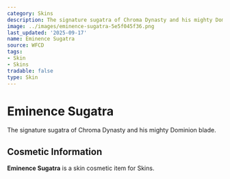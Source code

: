 ```yaml
---
category: Skins
description: The signature sugatra of Chroma Dynasty and his mighty Dominion blade.
image: ../images/eminence-sugatra-5e5f045f36.png
last_updated: '2025-09-17'
name: Eminence Sugatra
source: WFCD
tags:
- Skin
- Skins
tradable: false
type: Skin
---
```


# Eminence Sugatra

The signature sugatra of Chroma Dynasty and his mighty Dominion blade.

## Cosmetic Information

**Eminence Sugatra** is a skin cosmetic item for Skins.

